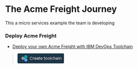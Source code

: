 # The Acme Freight Journey

This a micro services example the team is developing


### Deploy Acme Freight
* [Deploy your own Acme Freight with IBM DevOps Toolchain](TOOLCHAIN-README.md)
> [![Deploy To Bluemix](./.bluemix/create_toolchain_button.png)](https://console.ng.bluemix.net/devops/setup/deploy?repository=https%3A%2F%2Fgithub.com%2Fkalyani75%2FMicro-Dev.git&cm_mmc=github-readme--native-_-acme-_-create-toolchain&cm_mmca1=000019RT&cm_mmca2=10004796)



